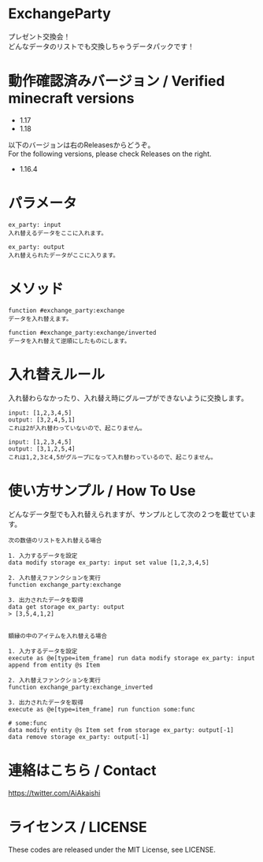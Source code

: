 # ExchangeParty

プレゼント交換会！  
どんなデータのリストでも交換しちゃうデータパックです！


# 動作確認済みバージョン / Verified minecraft versions

- 1.17
- 1.18

以下のバージョンは右のReleasesからどうぞ。  
For the following versions, please check Releases on the right.

- 1.16.4

# パラメータ

```
ex_party: input  
入れ替えるデータをここに入れます。  
  
ex_party: output  
入れ替えられたデータがここに入ります。
```

# メソッド

```
function #exchange_party:exchange  
データを入れ替えます。  
  
function #exchange_party:exchange/inverted  
データを入れ替えて逆順にしたものにします。
```

# 入れ替えルール

入れ替わらなかったり、入れ替え時にグループができないように交換します。

```
input: [1,2,3,4,5]  
output: [3,2,4,5,1]  
これは2が入れ替わっていないので、起こりません。  
  
input: [1,2,3,4,5]  
output: [3,1,2,5,4]  
これは1,2,3と4,5がグループになって入れ替わっているので、起こりません。  
```

# 使い方サンプル / How To Use

どんなデータ型でも入れ替えられますが、サンプルとして次の２つを載せています。  
  
```
次の数値のリストを入れ替える場合  
  
1. 入力するデータを設定  
data modify storage ex_party: input set value [1,2,3,4,5]  
  
2. 入れ替えファンクションを実行  
function exchange_party:exchange  
  
3. 出力されたデータを取得  
data get storage ex_party: output  
> [3,5,4,1,2]  
  
  
額縁の中のアイテムを入れ替える場合  
  
1. 入力するデータを設定  
execute as @e[type=item_frame] run data modify storage ex_party: input append from entity @s Item  
  
2. 入れ替えファンクションを実行  
function exchange_party:exchange_inverted  
  
3. 出力されたデータを取得  
execute as @e[type=item_frame] run function some:func  
  
# some:func  
data modify entity @s Item set from storage ex_party: output[-1]  
data remove storage ex_party: output[-1]
```

# 連絡はこちら / Contact

https://twitter.com/AiAkaishi

# ライセンス / LICENSE

These codes are released under the MIT License, see LICENSE.
